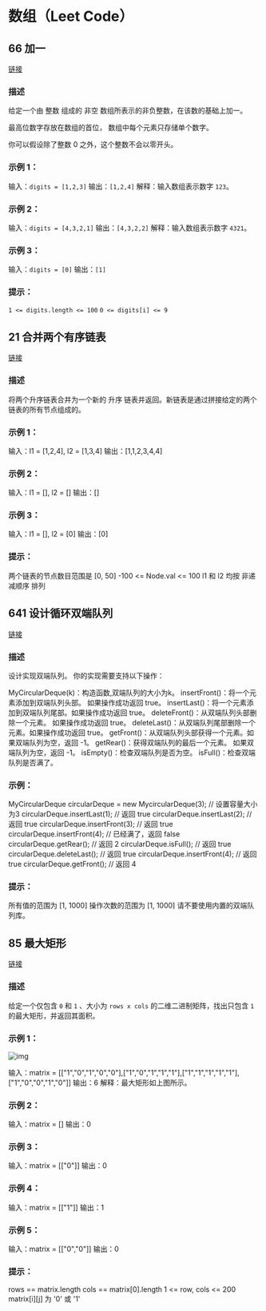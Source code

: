 # 数组（Leet Code）

## 66 加一

[链接](https://leetcode-cn.com/problems/plus-one/)

### 描述

给定一个由 整数 组成的 非空 数组所表示的非负整数，在该数的基础上加一。

最高位数字存放在数组的首位， 数组中每个元素只存储单个数字。

你可以假设除了整数 0 之外，这个整数不会以零开头。

 

### 示例 1：

输入：`digits = [1,2,3]`
输出：`[1,2,4]`
解释：输入数组表示数字 `123`。

### 示例 2：

输入：`digits = [4,3,2,1]`
输出：`[4,3,2,2]`
解释：输入数组表示数字 `4321`。

### 示例 3：

输入：`digits = [0]`
输出：`[1]`

### 提示：

`1 <= digits.length <= 100`
`0 <= digits[i] <= 9`



## 21 合并两个有序链表

[链接](https://leetcode-cn.com/problems/merge-two-sorted-lists)

### 描述

将两个升序链表合并为一个新的 升序 链表并返回。新链表是通过拼接给定的两个链表的所有节点组成的。 

 

### 示例 1：

输入：l1 = [1,2,4], l2 = [1,3,4]
输出：[1,1,2,3,4,4]

### 示例 2：

输入：l1 = [], l2 = []
输出：[]

### 示例 3：

输入：l1 = [], l2 = [0]
输出：[0]

### 提示：

两个链表的节点数目范围是 [0, 50]
-100 <= Node.val <= 100
l1 和 l2 均按 非递减顺序 排列



## 641 设计循环双端队列

[链接](https://leetcode-cn.com/problems/design-circular-deque)

### 描述

设计实现双端队列。
你的实现需要支持以下操作：

MyCircularDeque(k)：构造函数,双端队列的大小为k。
insertFront()：将一个元素添加到双端队列头部。 如果操作成功返回 true。
insertLast()：将一个元素添加到双端队列尾部。如果操作成功返回 true。
deleteFront()：从双端队列头部删除一个元素。 如果操作成功返回 true。
deleteLast()：从双端队列尾部删除一个元素。如果操作成功返回 true。
getFront()：从双端队列头部获得一个元素。如果双端队列为空，返回 -1。
getRear()：获得双端队列的最后一个元素。 如果双端队列为空，返回 -1。
isEmpty()：检查双端队列是否为空。
isFull()：检查双端队列是否满了。



### 示例：

MyCircularDeque circularDeque = new MycircularDeque(3); // 设置容量大小为3
circularDeque.insertLast(1);			        // 返回 true
circularDeque.insertLast(2);			        // 返回 true
circularDeque.insertFront(3);			        // 返回 true
circularDeque.insertFront(4);			        // 已经满了，返回 false
circularDeque.getRear();  				// 返回 2
circularDeque.isFull();				        // 返回 true
circularDeque.deleteLast();			        // 返回 true
circularDeque.insertFront(4);			        // 返回 true
circularDeque.getFront();				// 返回 4

 

### 提示：

所有值的范围为 [1, 1000]
操作次数的范围为 [1, 1000]
请不要使用内置的双端队列库。



## 85 最大矩形

[链接](https://leetcode-cn.com/problems/maximal-rectangle/)

### 描述

给定一个仅包含 `0` 和 `1` 、大小为 `rows x cols` 的二维二进制矩阵，找出只包含 `1` 的最大矩形，并返回其面积。



### 示例 1：

![img](https://assets.leetcode.com/uploads/2020/09/14/maximal.jpg)

输入：matrix = [["1","0","1","0","0"],["1","0","1","1","1"],["1","1","1","1","1"],["1","0","0","1","0"]]
输出：6
解释：最大矩形如上图所示。

### 示例 2：

输入：matrix = []
输出：0

### 示例 3：

输入：matrix = [["0"]]
输出：0

### 示例 4：

输入：matrix = [["1"]]
输出：1

### 示例 5：

输入：matrix = [["0","0"]]
输出：0



### 提示：

rows == matrix.length
cols == matrix[0].length
1 <= row, cols <= 200
matrix[i][j] 为 '0' 或 '1'
